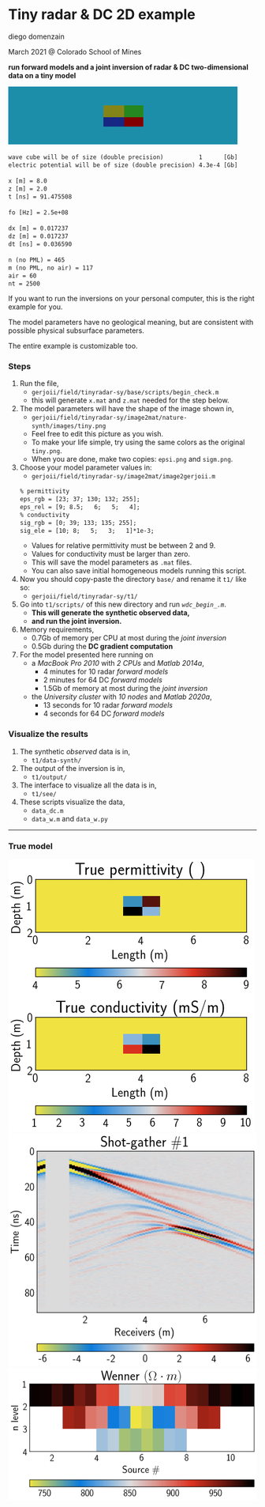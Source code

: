 # Tiny radar & DC 2D example
diego domenzain

March 2021 @ Colorado School of Mines

**run forward models and a joint inversion of radar & DC two-dimensional data on a tiny model**

[![](image2mat/nature-synth/images/tiny-color.png)](./)

```
wave cube will be of size (double precision)          1      [Gb]
electric potential will be of size (double precision) 4.3e-4 [Gb]

x [m] = 8.0 
z [m] = 2.0 
t [ns] = 91.475508 

fo [Hz] = 2.5e+08 

dx [m] = 0.017237 
dz [m] = 0.017237 
dt [ns] = 0.036590 

n (no PML) = 465 
m (no PML, no air) = 117 
air = 60 
nt = 2500 
```

If you want to run the inversions on your personal computer, this is the right example for you.

The model parameters have no geological meaning, but are consistent with possible physical subsurface parameters.

The entire example is customizable too.

### Steps

1. Run the file,
   * ```gerjoii/field/tinyradar-sy/base/scripts/begin_check.m```
   * this will generate ```x.mat``` and ```z.mat``` needed for the step below.
1. The model parameters will have the shape of the image shown in,
   * ```gerjoii/field/tinyradar-sy/image2mat/nature-synth/images/tiny.png```
   * Feel free to edit this picture as you wish.
   * To make your life simple, try using the same colors as the original ```tiny.png```.
   * When you are done, make two copies: ```epsi.png``` and ```sigm.png```.
1. Choose your model parameter values in:
   * ```gerjoii/field/tinyradar-sy/image2mat/image2gerjoii.m```
   ```
   % permittivity
   eps_rgb = [23; 37; 130; 132; 255];
   eps_rel = [9; 8.5;   6;   5;   4];
   % conductivity
   sig_rgb = [0; 39; 133; 135; 255];
   sig_ele = [10; 8;   5;   3;   1]*1e-3;
   ```
   * Values for relative permittivity must be between 2 and 9.
   * Values for conductivity must be larger than zero.
   * This will save the model parameters as ```.mat``` files.
   * You can also save initial homogeneous models running this script.
1. Now you should copy-paste the directory ```base/``` and rename it ```t1/``` like so:
   * ```gerjoii/field/tinyradar-sy/t1/```
1. Go into ```t1/scripts/``` of this new directory and run *```wdc_begin_.m```*.
   * **This will generate the synthetic observed data,**
   * **and run the joint inversion.**
1. Memory requirements,
   * 0.7Gb of memory per CPU at most during the *joint inversion*
   * 0.5Gb during the **DC gradient computation**
1. For the model presented here running on
   * a *MacBook Pro 2010* with *2 CPUs* and *Matlab 2014a*,
     * 4 minutes for 10 radar *forward models*
     * 2 minutes for 64 DC *forward models*
     * 1.5Gb of memory at most during the *joint inversion*
   * the *University cluster* with *10 nodes* and *Matlab 2020a*,
     * 13 seconds for 10 radar *forward models*
     * 4 seconds for 64 DC *forward models*

### Visualize the results

1. The synthetic *observed* data is in,
   * ```t1/data-synth/```
1. The output of the inversion is in,
   * ```t1/output/```
1. The interface to visualize all the data is in,
   * ```t1/see/```
1. These scripts visualize the data,
   * ```data_dc.m```
   * ```data_w.m``` and ```data_w.py```
   
---

### True model

[![](see/pics/true.png)](./)[![](see/pics/shot1.png)](./)[![](see/pics/observed-wen.png)](./)